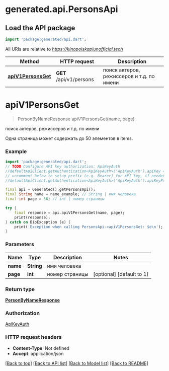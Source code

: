 # generated.api.PersonsApi

## Load the API package
```dart
import 'package:generated/api.dart';
```

All URIs are relative to *https://kinopoiskapiunofficial.tech*

Method | HTTP request | Description
------------- | ------------- | -------------
[**apiV1PersonsGet**](PersonsApi.md#apiv1personsget) | **GET** /api/v1/persons | поиск актеров, режиссеров и т.д. по имени


# **apiV1PersonsGet**
> PersonByNameResponse apiV1PersonsGet(name, page)

поиск актеров, режиссеров и т.д. по имени

Одна страница может содержать до 50 элементов в items.

### Example
```dart
import 'package:generated/api.dart';
// TODO Configure API key authorization: ApiKeyAuth
//defaultApiClient.getAuthentication<ApiKeyAuth>('ApiKeyAuth').apiKey = 'YOUR_API_KEY';
// uncomment below to setup prefix (e.g. Bearer) for API key, if needed
//defaultApiClient.getAuthentication<ApiKeyAuth>('ApiKeyAuth').apiKeyPrefix = 'Bearer';

final api = Generated().getPersonsApi();
final String name = name_example; // String | имя человека
final int page = 56; // int | номер страницы

try {
    final response = api.apiV1PersonsGet(name, page);
    print(response);
} catch on DioException (e) {
    print('Exception when calling PersonsApi->apiV1PersonsGet: $e\n');
}
```

### Parameters

Name | Type | Description  | Notes
------------- | ------------- | ------------- | -------------
 **name** | **String**| имя человека | 
 **page** | **int**| номер страницы | [optional] [default to 1]

### Return type

[**PersonByNameResponse**](PersonByNameResponse.md)

### Authorization

[ApiKeyAuth](../README.md#ApiKeyAuth)

### HTTP request headers

 - **Content-Type**: Not defined
 - **Accept**: application/json

[[Back to top]](#) [[Back to API list]](../README.md#documentation-for-api-endpoints) [[Back to Model list]](../README.md#documentation-for-models) [[Back to README]](../README.md)

